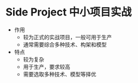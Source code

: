 # Side Project 中小项目实战

- 作用
  - 较为正式的实战项目，一般可用于生产
  - 通常需要综合多种技术、构架和模型
- 特点
  - 较为复杂
  - 用于生产，要求较高
  - 需要选取多种技术、模型等择优